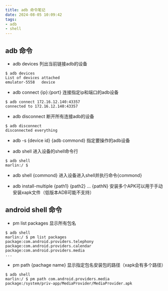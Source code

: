 ```yaml
---
title: adb 命令笔记
date: 2024-08-05 10:09:42
tags: 
- adb
- shell
---
```


## adb 命令
- adb devices
列出当前链接adb的设备
```shell
$ adb devices
List of devices attached
emulator-5558   device
```

- adb connect {ip}:{port}
连接指定ip和端口的adb设备
```shell
$ adb connect 172.16.12.140:43357
connected to 172.16.12.140:43357
```

- adb disconnect
断开所有连接adb的设备
```shell
$ adb disconnect
disconnected everything
```

- adb -s {device id} {adb commond}
指定要操作的adb设备

- adb shell
进入设备的shell命令行
```shell
$ adb shell
marlin:/ $
```

- adb shell {commond}
进入设备进入shell并执行命令{commond}

- adb install-multiple {path1} {path2} ... {pathN}
安装多个APK可以用于手动安装xapk文件（低版本ADB可能不支持）

## android shell 命令

- pm list packages
显示所有包名
```shell
$ adb shell
marlin:/ $ pm list packages
package:com.android.providers.telephony
package:com.android.providers.calendar
package:com.android.providers.media
...
```

- pm path {pachage name}
显示指定包名安装包的路径（xapk会有多个路径）
```shell
$ adb shell
marlin:/ $ pm path com.android.providers.media
package:/system/priv-app/MediaProvider/MediaProvider.apk
```
